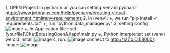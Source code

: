 1, OPEN Project in pycharm or you can setting venv in pycharm https://www.jetbrains.com/help/pycharm/creating-virtual-environment.html#env-requirements
2, in (venv): +, we run "pip install -r requirements.txt" 
              +, run "python data_manager.py"
3, setting config 
![image](https://github.com/user-attachments/assets/68760559-6ea2-4c84-9b2c-95d16c8b6644)
  +, in Application file : set [yourfile]\ChatBotusingOpenAI\app\main.py
  +, Python interpreter: set (venv) we did install
![image](https://github.com/user-attachments/assets/a21e8315-ee13-4537-9376-79c76680f9eb)
4, run:
  ![image](https://github.com/user-attachments/assets/a422911b-598c-49c2-b470-8a78b4b5edfa)
connect to http://127.0.0.1:8000/:
image:
![image](https://github.com/user-attachments/assets/ab2495a9-95bd-4f94-93ba-6a463910c714)
